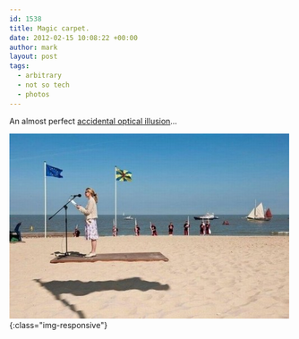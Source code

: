 ```yaml
---
id: 1538
title: Magic carpet.
date: 2012-02-15 10:08:22 +00:00
author: mark
layout: post
tags:
  - arbitrary
  - not so tech
  - photos
---
```

An almost perfect [accidental optical illusion](http://www.neatorama.com/2011/11/25/an-accidental-optical-illusion/)&#8230;

![Accidental optical illusion...](/images/fromwp/2012/02/accidentalopticalillusion.jpg){:class="img-responsive"}
